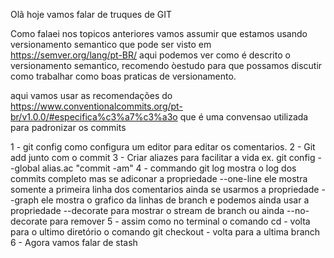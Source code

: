 Olã  hoje vamos falar de truques de GIT 

Como falaei nos topicos anteriores vamos assumir que estamos usando versionamento semantico que pode ser visto em https://semver.org/lang/pt-BR/
aqui podemos ver como é descrito o versionamento semantico, recomendo òestudo para que possamos discutir como trabalhar como boas praticas de versionamento.


aqui vamos usar as recomendações do https://www.conventionalcommits.org/pt-br/v1.0.0/#especifica%c3%a7%c3%a3o
que é uma convensao utilizada para padronizar os commits


1 - git config como configura um editor para editar os comentarios.
2 - Git add junto com o commit 
3 - Criar aliazes para facilitar a vida ex. git config --global alias.ac "commit -am"
4 - commando git log mostra o log dos commits completo mas se adiconar a propriedade --one-line ele mostra somente a primeira linha dos comentarios ainda se usarmos a propriedade --graph ele mostra o grafico da linhas de branch e podemos ainda usar a propriedade --decorate para mostrar o stream de
branch ou ainda --no-decorate para remover
5 - assim como no terminal o comando cd - volta para o ultimo diretório o comando git checkout - volta para a ultima branch 
6 - Agora vamos falar de stash 
